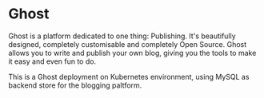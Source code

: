 # Ghost

Ghost is a platform dedicated to one thing: Publishing. It's beautifully designed, completely customisable and completely Open Source. Ghost allows you to write and publish your own blog, giving you the tools to make it easy and even fun to do.

This is a Ghost deployment on Kubernetes environment, using MySQL as backend store for the blogging paltform.
